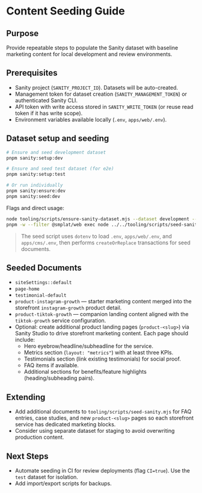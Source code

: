 # Content Seeding Guide

## Purpose
Provide repeatable steps to populate the Sanity dataset with baseline marketing content for local development and review environments.

## Prerequisites
- Sanity project (`SANITY_PROJECT_ID`). Datasets will be auto-created.
- Management token for dataset creation (`SANITY_MANAGEMENT_TOKEN`) or authenticated Sanity CLI.
- API token with write access stored in `SANITY_WRITE_TOKEN` (or reuse read token if it has write scope).
- Environment variables available locally (`.env`, `apps/web/.env`).

## Dataset setup and seeding
```bash
# Ensure and seed development dataset
pnpm sanity:setup:dev

# Ensure and seed test dataset (for e2e)
pnpm sanity:setup:test

# Or run individually
pnpm sanity:ensure:dev
pnpm sanity:seed:dev
```

Flags and direct usage:
```bash
node tooling/scripts/ensure-sanity-dataset.mjs --dataset development --project smplat --visibility public --token $SANITY_MANAGEMENT_TOKEN
pnpm -w --filter @smplat/web exec node ../../tooling/scripts/seed-sanity.mjs --dataset development --project smplat --token $SANITY_WRITE_TOKEN
```

> The seed script uses `dotenv` to load `.env`, `apps/web/.env`, and `apps/cms/.env`, then performs `createOrReplace` transactions for seed documents.

## Seeded Documents
- `siteSettings::default`
- `page-home`
- `testimonial-default`
- `product-instagram-growth` — starter marketing content merged into the storefront `instagram-growth` product detail.
- `product-tiktok-growth` — companion landing content aligned with the `tiktok-growth` service configuration.
- Optional: create additional product landing pages (`product-<slug>`) via Sanity Studio to drive storefront marketing content. Each page should include:
  - Hero eyebrow/headline/subheadline for the service.
  - Metrics section (`layout: "metrics"`) with at least three KPIs.
  - Testimonials section (link existing testimonials) for social proof.
  - FAQ items if available.
  - Additional sections for benefits/feature highlights (heading/subheading pairs).

## Extending
- Add additional documents to `tooling/scripts/seed-sanity.mjs` for FAQ entries, case studies, and new `product-<slug>` pages so each storefront service has dedicated marketing blocks.
- Consider using separate dataset for staging to avoid overwriting production content.

## Next Steps
- Automate seeding in CI for review deployments (flag `CI=true`). Use the `test` dataset for isolation.
- Add import/export scripts for backups.
